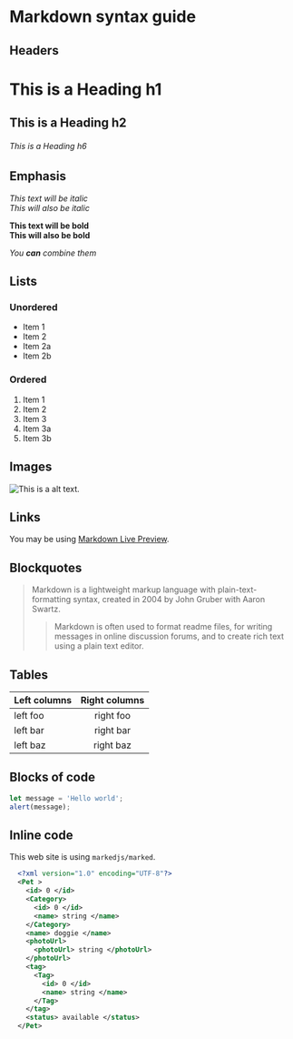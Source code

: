 # Markdown syntax guide

## Headers

# This is a Heading h1
## This is a Heading h2 
###### This is a Heading h6

## Emphasis

*This text will be italic*  
_This will also be italic_

**This text will be bold**  
__This will also be bold__

_You **can** combine them_

## Lists

### Unordered

* Item 1
* Item 2
* Item 2a
* Item 2b

### Ordered

1. Item 1
1. Item 2
1. Item 3
  1. Item 3a
  1. Item 3b

## Images

![This is a alt text.](https://markdownlivepreview.com/image/sample.png "This is a sample image.")

## Links

You may be using [Markdown Live Preview](https://markdownlivepreview.com/).

## Blockquotes

> Markdown is a lightweight markup language with plain-text-formatting syntax, created in 2004 by John Gruber with Aaron Swartz.
>
>> Markdown is often used to format readme files, for writing messages in online discussion forums, and to create rich text using a plain text editor.

## Tables

| Left columns  | Right columns |
| ------------- |:-------------:|
| left foo      | right foo     |
| left bar      | right bar     |
| left baz      | right baz     |

## Blocks of code

```javascript
let message = 'Hello world';
alert(message);
```

## Inline code

This web site is using `markedjs/marked`.


```xml
  <?xml version="1.0" encoding="UTF-8"?>
  <Pet >
    <id> 0 </id>
    <Category>
      <id> 0 </id>
      <name> string </name>
    </Category>
    <name> doggie </name>
    <photoUrl>
      <photoUrl> string </photoUrl>
    </photoUrl>
    <tag>
      <Tag>
        <id> 0 </id>
        <name> string </name>
      </Tag>
    </tag>
    <status> available </status>
  </Pet>
```

